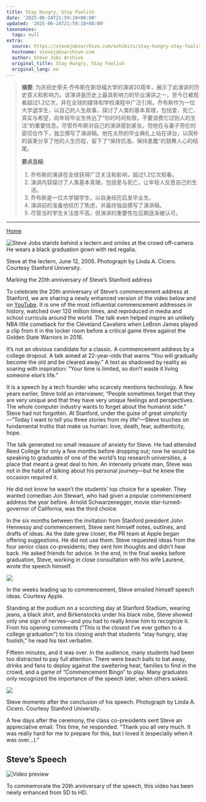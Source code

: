```yaml
---
title: Stay Hungry, Stay Foolish
date: '2025-06-24T21:59:10+08:00'
updated: '2025-06-24T21:59:10+08:00'
taxonomies:
  tags: null
extra:
  source: https://stevejobsarchive.com/exhibits/stay-hungry-stay-foolish?ref=sidebar
  hostname: stevejobsarchive.com
  author: Steve Jobs Archive
  original_title: Stay Hungry, Stay Foolish
  original_lang: en
---
```


> **摘要**: 为庆祝史蒂夫·乔布斯在斯坦福大学的演讲20周年，展示了此演讲的历史意义和影响力。该演讲是历史上最具影响力的毕业演讲之一，至今已被观看超过1.2亿次，并在全球的媒体和学校课程中广泛引用。乔布斯作为一位大学退学生，以自己的人生故事，探讨了人类的基本真理，包括爱、死亡、真实与希望，向年轻毕业生传达了“你的时间有限，不要浪费它过别人的生活”的重要信息。尽管乔布斯对自己的演讲感到紧张，但他在与妻子劳伦的密切合作下，独立撰写了演讲稿。他在炎热的毕业典礼上站在讲台，以简朴的装束分享了他的人生历程，留下了“保持饥渴，保持愚蠢”的鼓舞人心的结尾。
> 
>  **要点总结**:
>  1. 乔布斯的演讲在全球获得广泛关注和影响，超过1.2亿次观看。
>  2. 演讲内容探讨了人类基本真理，包括爱与死亡，让年轻人反思自己的生活。
>  3. 乔布斯是一位大学辍学生，以自身经历启发毕业生。
>  4. 演讲前的准备他经历了焦虑，并最终独自撰写了演讲稿。
>  5. 尽管当时学生关注度不高，但演讲的重要性在后期逐渐被认可。

---


[Home](https://stevejobsarchive.com/)

![Steve Jobs stands behind a lectern and smiles at the crowd off-camera. He wears a black graduation gown with red regalia.](Steve_Jobs_Stanford_Commencement-retouched_r5myts?_a=DATAdtfiZAA0)

Steve at the lectern, June 12, 2005. Photograph by Linda A. Cicero. Courtesy Stanford University.

Marking the 20th anniversary of Steve’s Stanford address

To celebrate the 20th anniversary of Steve’s commencement address at Stanford, we are sharing a newly enhanced version of the video below and on [YouTube](https://www.youtube.com/watch?v=jiHZqamCD8c). It is one of the most influential commencement addresses in history, watched over 120 million times, and reproduced in media and school curricula around the world. The talk even helped inspire an unlikely NBA title comeback for the Cleveland Cavaliers when LeBron James played a clip from it in the locker room before a critical game three against the Golden State Warriors in 2016.

It’s not an obvious candidate for a classic. A commencement address by a college dropout. A talk aimed at 22-year-olds that warns “You will gradually become the old and be cleared away.” A text as shadowed by reality as soaring with inspiration: “Your time is limited, so don’t waste it living someone else’s life.”

It is a speech by a tech founder who scarcely mentions technology. A few years earlier, Steve told an interviewer, “People sometimes forget that they are very unique and that they have very unique feelings and perspectives. The whole computer industry wants to forget about the humanist side.” Steve had not forgotten. At Stanford, under the guise of great simplicity—“Today I want to tell you three stories from my life”—Steve touches on fundamental truths that make us human: love, death, fear, authenticity, hope.

The talk generated no small measure of anxiety for Steve. He had attended Reed College for only a few months before dropping out; now he would be speaking to graduates of one of the world’s top research universities, a place that meant a great deal to him. An intensely private man, Steve was not in the habit of talking about his personal journey—but he knew the occasion required it.

He did not know he wasn’t the students’ top choice for a speaker. They wanted comedian Jon Stewart, who had given a popular commencement address the year before. Arnold Schwarzenegger, movie star-turned-governor of California, was the third choice.

In the six months between the invitation from Stanford president John Hennessy and commencement, Steve sent himself notes, outlines, and drafts of ideas. As the date grew closer, the PR team at Apple began offering suggestions. He did not use them. Steve requested ideas from the four senior class co-presidents; they sent him thoughts and didn't hear back. He asked friends for advice. In the end, in the final weeks before graduation, Steve, working in close consultation with his wife Laurene, wrote the speech himself.

![](Commencement_Jan15_1035AM_V3-4_wnfg7b?_a=DATAdtfiZAA0)

In the weeks leading up to commencement, Steve emailed himself speech ideas. Courtesy Apple.

Standing at the podium on a scorching day at Stanford Stadium, wearing jeans, a black shirt, and Birkenstocks under his black robe, Steve showed only one sign of nerves—and you had to really know him to recognize it. From his opening comments (“This is the closest I’ve ever gotten to a college graduation”) to his closing wish that students “stay hungry, stay foolish,” he read his text verbatim.

Fifteen minutes, and it was over. In the audience, many students had been too distracted to pay full attention. There were beach balls to bat away, drinks and fans to deploy against the sweltering heat, families to find in the crowd, and a game of “Commencement Bingo” to play. Many graduates only recognized the importance of the speech later, when others asked.

![](050609-274_rodfvr?_a=DATAdtfiZAA0)

Steve moments after the conclusion of his speech. Photograph by Linda A. Cicero. Courtesy Stanford University.

A few days after the ceremony, the class co-presidents sent Steve an appreciative email. This time, he responded. “Thank you all very much. It was really hard for me to prepare for this, but I loved it (especially when it was over…).”

## Steve’s Speech

![Video preview](Stanford_Speech_Upres_udzwsq?_a=DATAdtAAZAA0)

To commemorate the 20th anniversary of the speech, this video has been newly enhanced from SD to HD.